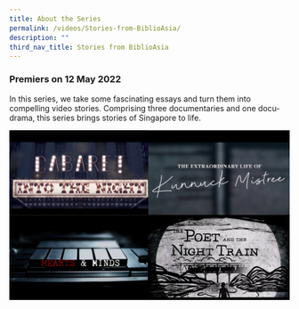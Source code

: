 ```yaml
---
title: About the Series
permalink: /videos/Stories-from-BiblioAsia/
description: ""
third_nav_title: Stories from BiblioAsia
---
```

### Premiers on 12 May 2022

In this series, we take some fascinating essays and turn them into compelling video stories. Comprising three documentaries and one docu-drama, this series brings stories of Singapore to life.

![](/images/Videos:%20BA%20Stories/BA%20stories%20videos.jpg)